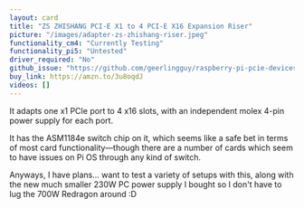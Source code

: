 ```yaml
---
layout: card
title: "ZS ZHISHANG PCI-E X1 to 4 PCI-E X16 Expansion Riser"
picture: "/images/adapter-zs-zhishang-riser.jpeg"
functionality_cm4: "Currently Testing"
functionality_pi5: "Untested"
driver_required: "No"
github_issue: "https://github.com/geerlingguy/raspberry-pi-pcie-devices/issues/125"
buy_link: https://amzn.to/3u8oqdJ
videos: []
---
```

It adapts one x1 PCIe port to 4 x16 slots, with an independent molex 4-pin power supply for each port.

It has the ASM1184e switch chip on it, which seems like a safe bet in terms of most card functionality—though there are a number of cards which seem to have issues on Pi OS through any kind of switch.

Anyways, I have plans... want to test a variety of setups with this, along with the new much smaller 230W PC power supply I bought so I don't have to lug the 700W Redragon around :D
